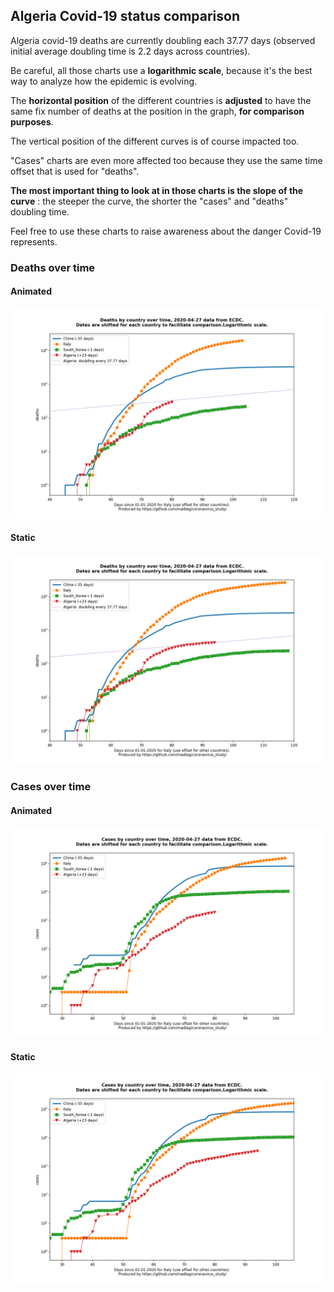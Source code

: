 ## Algeria Covid-19 status comparison 

Algeria covid-19 deaths are currently doubling each 37.77 days (observed initial average doubling time is 2.2 days across countries).



Be careful, all those charts use a **logarithmic scale**, because it's the best way to analyze how the epidemic is evolving.
 
The **horizontal position** of the different countries is **adjusted** to have the same fix number of deaths at the position in the graph, **for comparison purposes**.

The vertical position of the different curves is of course impacted too.

"Cases" charts are even more affected too because they use the same time offset that is used for "deaths".

**The most important thing to look at in those charts is the slope of the curve** : the steeper the curve, the shorter the "cases" and "deaths" doubling time.

Feel free to use these charts to raise awareness about the danger Covid-19 represents. 


 
### Deaths over time
 
#### Animated
![Algeria covid-19 deaths animated chart](https://raw.githubusercontent.com/madlag/coronavirus_study/master/notebooks/graphs/2020-04-27/countries/Algeria/2020-04-27_Algeria_deaths.gif "Algeria covid-19 deaths animated chart")   
 
#### Static
![Algeria covid-19 deaths static chart](https://raw.githubusercontent.com/madlag/coronavirus_study/master/notebooks/graphs/2020-04-27/countries/Algeria/2020-04-27_Algeria_deaths.png "Algeria covid-19 deaths static chart")   

 
### Cases over time
 
#### Animated
![Algeria covid-19 cases animated chart](https://raw.githubusercontent.com/madlag/coronavirus_study/master/notebooks/graphs/2020-04-27/countries/Algeria/2020-04-27_Algeria_cases.gif "Algeria covid-19 cases animated chart")   
 
#### Static
![Algeria covid-19 cases static chart](https://raw.githubusercontent.com/madlag/coronavirus_study/master/notebooks/graphs/2020-04-27/countries/Algeria/2020-04-27_Algeria_cases.png "Algeria covid-19 cases static chart")   

